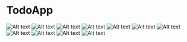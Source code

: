 # TodoApp

![Alt text](/screenshots/1.png?raw=true) ![Alt text](/screenshots/2.png?raw=true) ![Alt text](/screenshots/3.png?raw=true)
![Alt text](/screenshots/4.png?raw=true) ![Alt text](/screenshots/5.png?raw=true) ![Alt text](/screenshots/6.png?raw=true) 
![Alt text](/screenshots/7.png?raw=true) ![Alt text](/screenshots/8.png?raw=true) ![Alt text](/screenshots/9.png?raw=true)
![Alt text](/screenshots/10.png?raw=true) ![Alt text](/screenshots/11.png?raw=true)

